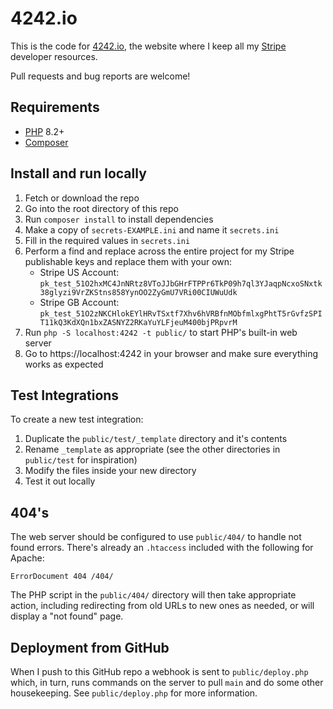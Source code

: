 # 4242.io

This is the code for [4242.io](https://4242.io/), the website where I keep all my [Stripe](https://stripe.com/) developer resources.

Pull requests and bug reports are welcome!

## Requirements

- [PHP](https://php.net/) 8.2+
- [Composer](https://getcomposer.org/)

## Install and run locally

1. Fetch or download the repo
2. Go into the root directory of this repo
3. Run `composer install` to install dependencies
4. Make a copy of `secrets-EXAMPLE.ini` and name it `secrets.ini`
5. Fill in the required values in `secrets.ini`
6. Perform a find and replace across the entire project for my Stripe publishable keys and replace them with your own:
    - Stripe US Account: `pk_test_51O2hxMC4JnNRtz8VToJJbGHrFTPPr6TkP09h7ql3YJaqpNcxoSNxtk38glyzi9VrZKStns858YynOO2ZyGmU7VRi00CIUWuUdk`
    - Stripe GB Account: `pk_test_51O2zNKCHlokEYlHRvTSxtf7Xhv6hVRBfnMObfmlxgPhtT5rGvfzSPIT11kQ3KdXQn1bxZASNYZ2RKaYuYLFjeuM400bjPRpvrM`
7. Run  `php -S localhost:4242 -t public/` to start PHP's built-in web server
8. Go to https://localhost:4242 in your browser and make sure everything works as expected

## Test Integrations

To create a new test integration:

1. Duplicate the `public/test/_template` directory and it's contents
2. Rename `_template` as appropriate (see the other directories in `public/test` for inspiration)
3. Modify the files inside your new directory
4. Test it out locally

## 404's

The web server should be configured to use `public/404/` to handle not found errors.  There's already an `.htaccess` included with the following for Apache:

```
ErrorDocument 404 /404/
```

The PHP script in the `public/404/` directory will then take appropriate action, including redirecting from old URLs to new ones as needed, or will display a "not found" page.

## Deployment from GitHub

When I push to this GitHub repo a webhook is sent to `public/deploy.php` which, in turn, runs commands on the server to pull `main` and do some other housekeeping.  See `public/deploy.php` for more information.
